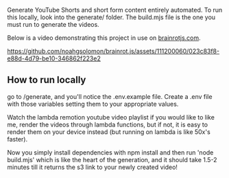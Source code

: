 Generate YouTube Shorts and short form content entirely automated. To run this locally, look into the generate/ folder. The build.mjs file is the one you must run to generate the videos.

Below is a video demonstrating this project in use on [brainrotjs.com](https://brainrotjs.com).

https://github.com/noahgsolomon/brainrot.js/assets/111200060/023c83f8-e88d-4d79-be10-346862f223e2

## How to run locally

go to /generate, and you'll notice the .env.example file. Create a .env file with those variables setting them to your appropriate values. 

Watch the lambda remotion youtube video playlist if you would like to like me, render the videos through lambda functions, but if not, it is easy to render them on your device instead (but running on lambda is like 50x's faster).

Now you simply install dependencies with npm install and then run 'node build.mjs' which is like the heart of the generation, and it should take 1.5-2 minutes till it returns the s3 link to your newly created video!



